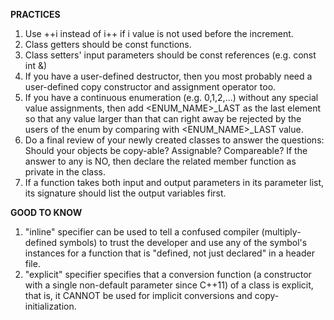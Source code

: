 **PRACTICES**
1) Use ++i instead of i++ if i value is not used before the increment.
2) Class getters should be const functions.
3) Class setters' input parameters should be const references (e.g. const int &)
4) If you have a user-defined destructor, then you most probably need a user-defined copy constructor and assignment operator too.
5) If you have a continuous enumeration (e.g. 0,1,2,...) without any special value assignments, then add <ENUM_NAME>\_LAST as the last element so that any value larger than that can right away be rejected by the users of the enum by comparing with <ENUM_NAME>\_LAST value.
6) Do a final review of your newly created classes to answer the questions: Should your objects be copy-able? Assignable? Compareable? If the answer to any is NO, then declare the related member function as private in the class.
7) If a function takes both input and output parameters in its parameter list, its signature should list the output variables first.

**GOOD TO KNOW**
1) "inline" specifier can be used to tell a confused compiler (multiply-defined symbols) to trust the developer and use any of the symbol's instances for a function that is "defined, not just declared" in a header file.
2) "explicit" specifier specifies that a conversion function (a constructor with a single non-default parameter since C++11) of a class is explicit, that is, it CANNOT be used for implicit conversions and copy-initialization.
